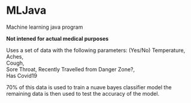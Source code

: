 # MLJava



Machine learning java program

**Not intened for actual medical purposes**

Uses a set of data with the following parameters:
(Yes/No)
Temperature,	
Aches,	
Cough,	
Sore Throat,
Recently Travelled from Danger Zone?,	
Has Covid19

70% of this data is used to train a nuave bayes classifier model
the remaining data is then used to test the accuracy of the model.
